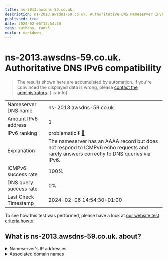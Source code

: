 ```yaml
---
title: ns-2013.awsdns-59.co.uk.
description: ns-2013.awsdns-59.co.uk. Authoritative DNS Nameserver IPv6 compatibility
published: true
date: 2024-02-06T13:54:30
tags: authdns, rank5
editor: markdown
---
```


# ns-2013.awsdns-59.co.uk. Authoritative DNS IPv6 compatibility

> The results shown here are accumulated by automation. If you're convinced the displayed data is wrong, please [contact the administrators](/howto/chat). 
{.is-info}




|   |   |
| - | - |
| Nameserver DNS name | ns-2013.awsdns-59.co.uk.
| Amount IPv6 address | 1
| IPv6 ranking | problematic :arrow_double_down: [🔗](/howto/ranking) |
| Explanation | The nameserver has an AAAA record but does not respond to ICMPv6 echo requests and rarely answers correctly to DNS queries via IPv6. |
| ICMPv6 success rate | 100%|
| DNS query success rate | 0% |
| Last Check Timestamp | 2024-02-06 14:54:30+01:00 |

To see how this test was performed, please have a look at [our website test criteria howto](/howto/testcriteria/authdns)!


## What is ns-2013.awsdns-59.co.uk. about?




<details>
<summary>Nameserver's IP addresses</summary>

2600:9000:5307:dd00::1

</details>



<details>
<summary>Associated domain names</summary>

www.commbank.com.au

</details>
